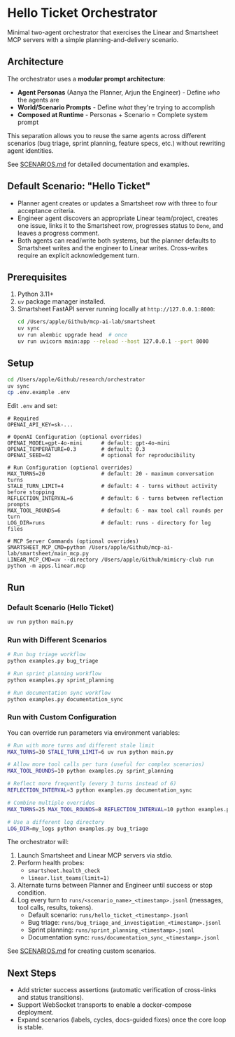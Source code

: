 # Hello Ticket Orchestrator

Minimal two-agent orchestrator that exercises the Linear and Smartsheet MCP servers with a
simple planning-and-delivery scenario.

## Architecture

The orchestrator uses a **modular prompt architecture**:

- **Agent Personas** (Aanya the Planner, Arjun the Engineer) - Define *who* the agents are
- **World/Scenario Prompts** - Define *what* they're trying to accomplish
- **Composed at Runtime** - Personas + Scenario = Complete system prompt

This separation allows you to reuse the same agents across different scenarios (bug triage, sprint planning, feature specs, etc.) without rewriting agent identities.

See [SCENARIOS.md](./SCENARIOS.md) for detailed documentation and examples.

## Default Scenario: "Hello Ticket"

- Planner agent creates or updates a Smartsheet row with three to four acceptance criteria.
- Engineer agent discovers an appropriate Linear team/project, creates one issue, links it to the
  Smartsheet row, progresses status to `Done`, and leaves a progress comment.
- Both agents can read/write both systems, but the planner defaults to Smartsheet writes and the
  engineer to Linear writes. Cross-writes require an explicit acknowledgement turn.

## Prerequisites

1. Python 3.11+
2. `uv` package manager installed.
3. Smartsheet FastAPI server running locally at `http://127.0.0.1:8000`:
   ```bash
   cd /Users/apple/Github/mcp-ai-lab/smartsheet
   uv sync
   uv run alembic upgrade head  # once
   uv run uvicorn main:app --reload --host 127.0.0.1 --port 8000
   ```

## Setup

```bash
cd /Users/apple/Github/research/orchestrator
uv sync
cp .env.example .env
```

Edit `.env` and set:

```env
# Required
OPENAI_API_KEY=sk-...

# OpenAI Configuration (optional overrides)
OPENAI_MODEL=gpt-4o-mini      # default: gpt-4o-mini
OPENAI_TEMPERATURE=0.3        # default: 0.3
OPENAI_SEED=42                # optional for reproducibility

# Run Configuration (optional overrides)
MAX_TURNS=20                  # default: 20 - maximum conversation turns
STALE_TURN_LIMIT=4            # default: 4 - turns without activity before stopping
REFLECTION_INTERVAL=6         # default: 6 - turns between reflection prompts
MAX_TOOL_ROUNDS=6             # default: 6 - max tool call rounds per turn
LOG_DIR=runs                  # default: runs - directory for log files

# MCP Server Commands (optional overrides)
SMARTSHEET_MCP_CMD=python /Users/apple/Github/mcp-ai-lab/smartsheet/main_mcp.py
LINEAR_MCP_CMD=uv --directory /Users/apple/Github/mimicry-club run python -m apps.linear.mcp
```

## Run

### Default Scenario (Hello Ticket)

```bash
uv run python main.py
```

### Run with Different Scenarios

```bash
# Run bug triage workflow
python examples.py bug_triage

# Run sprint planning workflow
python examples.py sprint_planning

# Run documentation sync workflow
python examples.py documentation_sync
```

### Run with Custom Configuration

You can override run parameters via environment variables:

```bash
# Run with more turns and different stale limit
MAX_TURNS=30 STALE_TURN_LIMIT=6 uv run python main.py

# Allow more tool calls per turn (useful for complex scenarios)
MAX_TOOL_ROUNDS=10 python examples.py sprint_planning

# Reflect more frequently (every 3 turns instead of 6)
REFLECTION_INTERVAL=3 python examples.py documentation_sync

# Combine multiple overrides
MAX_TURNS=25 MAX_TOOL_ROUNDS=8 REFLECTION_INTERVAL=10 python examples.py sprint_planning

# Use a different log directory
LOG_DIR=my_logs python examples.py bug_triage
```

The orchestrator will:

1. Launch Smartsheet and Linear MCP servers via stdio.
2. Perform health probes:
   - `smartsheet.health_check`
   - `linear.list_teams(limit=1)`
3. Alternate turns between Planner and Engineer until success or stop condition.
4. Log every turn to `runs/<scenario_name>_<timestamp>.jsonl` (messages, tool calls, results, tokens).
   - Default scenario: `runs/hello_ticket_<timestamp>.jsonl`
   - Bug triage: `runs/bug_triage_and_investigation_<timestamp>.jsonl`
   - Sprint planning: `runs/sprint_planning_<timestamp>.jsonl`
   - Documentation sync: `runs/documentation_sync_<timestamp>.jsonl`

See [SCENARIOS.md](./SCENARIOS.md) for creating custom scenarios.

## Next Steps

- Add stricter success assertions (automatic verification of cross-links and status transitions).
- Support WebSocket transports to enable a docker-compose deployment.
- Expand scenarios (labels, cycles, docs-guided fixes) once the core loop is stable.
